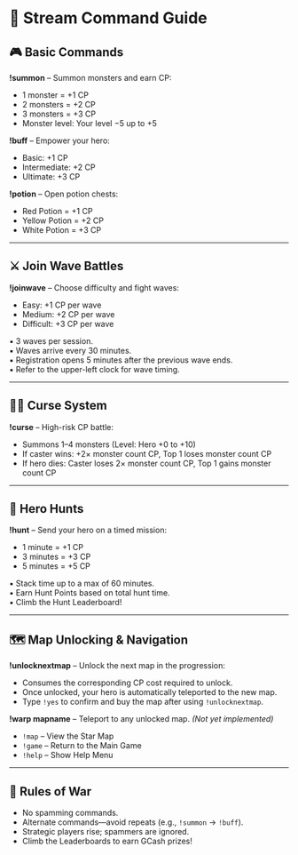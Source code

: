 <h1>📜 Stream Command Guide</h1>

<h2>🎮 Basic Commands</h2>
<p><strong>!summon</strong> – Summon monsters and earn CP:</p>
<ul>
  <li>1 monster = +1 CP</li>
  <li>2 monsters = +2 CP</li>
  <li>3 monsters = +3 CP</li>
  <li>Monster level: Your level −5 up to +5</li>
</ul>

<p><strong>!buff</strong> – Empower your hero:</p>
<ul>
  <li>Basic: +1 CP</li>
  <li>Intermediate: +2 CP</li>
  <li>Ultimate: +3 CP</li>
</ul>

<p><strong>!potion</strong> – Open potion chests:</p>
<ul>
  <li>Red Potion = +1 CP</li>
  <li>Yellow Potion = +2 CP</li>
  <li>White Potion = +3 CP</li>
</ul>

<hr>

<h2>⚔️ Join Wave Battles</h2>
<p><strong>!joinwave</strong> – Choose difficulty and fight waves:</p>
<ul>
  <li>Easy: +1 CP per wave</li>
  <li>Medium: +2 CP per wave</li>
  <li>Difficult: +3 CP per wave</li>
</ul>
<p>▪ 3 waves per session.<br>
▪ Waves arrive every 30 minutes.<br>
▪ Registration opens 5 minutes after the previous wave ends.<br>
▪ Refer to the upper-left clock for wave timing.</p>

<hr>

<h2>🧙‍♂️ Curse System</h2>
<p><strong>!curse</strong> – High-risk CP battle:</p>
<ul>
  <li>Summons 1–4 monsters (Level: Hero +0 to +10)</li>
  <li>If caster wins: +2× monster count CP, Top 1 loses monster count CP</li>
  <li>If hero dies: Caster loses 2× monster count CP, Top 1 gains monster count CP</li>
</ul>

<hr>

<h2>🏹 Hero Hunts</h2>
<p><strong>!hunt</strong> – Send your hero on a timed mission:</p>
<ul>
  <li>1 minute = +1 CP</li>
  <li>3 minutes = +3 CP</li>
  <li>5 minutes = +5 CP</li>
</ul>
<p>▪ Stack time up to a max of 60 minutes.<br>
▪ Earn Hunt Points based on total hunt time.<br>
▪ Climb the Hunt Leaderboard!</p>

<hr>

<h2>🗺️ Map Unlocking & Navigation</h2>
<p><strong>!unlocknextmap</strong> – Unlock the next map in the progression:</p>
<ul>
  <li>Consumes the corresponding CP cost required to unlock.</li>
  <li>Once unlocked, your hero is automatically teleported to the new map.</li>
  <li>Type <code>!yes</code> to confirm and buy the map after using <code>!unlocknextmap</code>.</li>
</ul>
<p><strong>!warp mapname</strong> – Teleport to any unlocked map. <em>(Not yet implemented)</em></p>


<ul>
  <li><code>!map</code> – View the Star Map</li>
  <li><code>!game</code> – Return to the Main Game</li>
  <li><code>!help</code> – Show Help Menu</li>
</ul>

<hr>

<h2>🚫 Rules of War</h2>
<ul>
  <li>No spamming commands.</li>
  <li>Alternate commands—avoid repeats (e.g., <code>!summon</code> → <code>!buff</code>).</li>
  <li>Strategic players rise; spammers are ignored.</li>
  <li>Climb the Leaderboards to earn GCash prizes!</li>
</ul>

</body>
</html>
